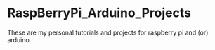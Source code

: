 # RaspBerryPi_Arduino_Projects
These are my personal tutorials and projects for raspberry pi and (or) arduino.
